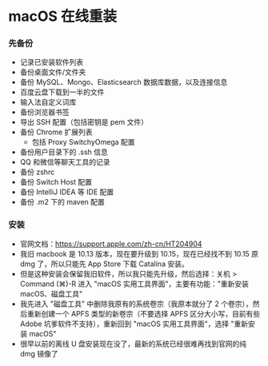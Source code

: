 
# macOS 在线重装

### 先备份

- 记录已安装软件列表
- 备份桌面文件/文件夹
- 备份 MySQL、Mongo、Elasticsearch 数据库数据，以及连接信息
- 百度云盘下载到一半的文件
- 输入法自定义词库
- 备份浏览器书签
- 导出 SSH 配置（包括密钥是 pem 文件）
- 备份 Chrome 扩展列表
    - 包括 Proxy SwitchyOmega 配置
- 备份用户目录下的 .ssh 信息
- QQ 和微信等聊天工具的记录
- 备份 zshrc
- 备份 Switch Host 配置
- 备份 IntelliJ IDEA 等 IDE 配置
- 备份 .m2 下的 maven 配置

### 安装

- 官网文档：<https://support.apple.com/zh-cn/HT204904>
- 我旧 macbook 是 10.13 版本，现在要升级到 10.15，现在已经找不到 10.15 原 dmg 了，所以只能先 App Store 下载 Catalina 安装。
- 但是这种安装会保留我旧软件，所以我只能先升级，然后选择：关机 > Command (⌘)-R 进入 "macOS 实用工具界面"，主要有功能："重新安装 macOS、磁盘工具"
- 我先进入 "磁盘工具" 中删除我原有的系统卷宗（我原本就分了 2 个卷宗），然后重新创建一个 APFS 类型的新卷宗（不要选择 APFS 区分大小写，目前有些 Adobe 坑爹软件不支持），重新回到 "macOS 实用工具界面"，选择 "重新安装 macOS"
- 很早以前的离线 U 盘安装现在没了，最新的系统已经很难再找到官网的纯 dmg 镜像了